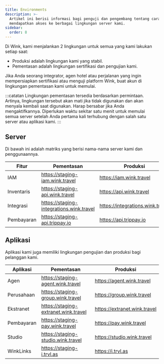 ```yaml
---
title: Environments
description: >-
  Artikel ini berisi informasi bagi penguji dan pengembang tentang cara
  mendapatkan akses ke berbagai lingkungan server kami.
sidebar:
  order: 8
---
```

Di Wink, kami menjalankan 2 lingkungan untuk semua yang kami lakukan setiap saat:

* Produksi adalah lingkungan kami yang stabil.
* Pementasan adalah lingkungan sertifikasi dan pengujian kami.

Jika Anda seorang integrator, agen hotel atau perjalanan yang ingin mempersiapkan sertifikasi atau menguji platform Wink, buat akun di lingkungan pementasan kami untuk memulai.

:::catatan
Lingkungan pementasan tersedia berdasarkan permintaan. Artinya, lingkungan tersebut akan mati jika tidak digunakan dan akan menyala kembali saat digunakan. Harap bersabar jika Anda mengaktifkannya. Diperlukan waktu sekitar satu menit untuk memulai semua server setelah Anda pertama kali terhubung dengan salah satu server atau aplikasi kami.
:::

## Server

Di bawah ini adalah matriks yang berisi nama-nama server kami dan penggunaannya.

| Fitur | Pementasan | Produksi
| ------- | ------- | ---------- |
| IAM | https://staging-iam.wink.travel | https://iam.wink.travel |
| Inventaris | https://staging-api.wink.travel | https://api.wink.travel |
| Integrasi | https://staging-integrations.wink.travel | https://integrations.wink.travel |
| Pembayaran | https://staging-api.trippay.io | https://api.trippay.io |

## Aplikasi

Aplikasi kami juga memiliki lingkungan pengujian dan produksi bagi pelanggan kami.

| Aplikasi | Pementasan | Produksi
| ------- | ------- | ---------- |
| Agen | https://staging-agent.wink.travel | https://agent.wink.travel |
| Perusahaan | https://staging-group.wink.travel | https://group.wink.travel |
| Ekstranet | https://staging-extranet.wink.travel | https://extranet.wink.travel |
| Pembayaran | https://staging-pay.wink.travel | https://pay.wink.travel |
| Studio | https://staging-studio.wink.travel | https://studio.wink.travel |
| WinkLinks | https://staging-i.trvl.as | https://i.trvl.as |

